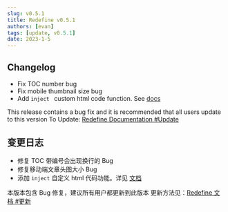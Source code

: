 ```yaml
---
slug: v0.5.1
title: Redefine v0.5.1
authors: [evan]
tags: [update, v0.5.1]
date: 2023-1-5
---
```

## Changelog
- Fix TOC number bug
- Fix mobile thumbnail size bug
- Add `inject ` custom html code function. See [docs](https://redefine-docs.ohevan.com/docs/configuration-guide/inject)

This release contains a bug fix and it is recommended that all users update to this version
To Update: [Redefine Documentation #Update](https://redefine-docs.evanluo.top/docs/quick-start/update)


## 变更日志
- 修复 TOC 带编号会出现换行的 Bug
- 修复移动端文章头图大小 Bug
- 添加 `inject` 自定义 html 代码功能。详见 [文档](https://redefine-docs.ohevan.com/docs/configuration-guide/inject)

本版本包含 Bug 修复，建议所有用户都更新到此版本
更新方法见：[Redefine 文档 #更新](https://redefine-docs.evanluo.top/docs/quick-start/update)
